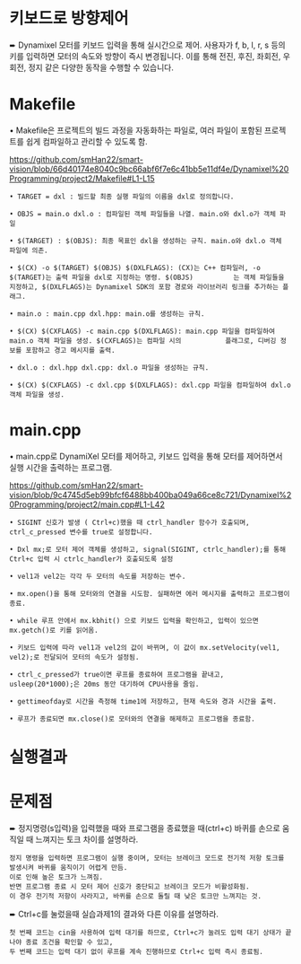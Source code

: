 # 키보드로 방향제어

➨ Dynamixel 모터를 키보드 입력을 통해 실시간으로 제어. 사용자가 f, b, l, r, s 등의 키를 입력하면 모터의 속도와 방향이 즉시 변경됩니다. 이를 통해 전진, 후진, 좌회전, 우회전, 정지 같은 다양한 동작을 수행할 수 있습니다.

# Makefile

• Makefile은 프로젝트의 빌드 과정을 자동화하는 파일로, 여러 파일이 포함된 프로젝트를 쉽게 컴파일하고 관리할 수 있도록 함.

https://github.com/smHan22/smart-vision/blob/66d40174e8040c9bc66abf6f7e6c41bb5e11df4e/Dynamixel%20Programming/project2/Makefile#L1-L15
```
• TARGET = dxl : 빌드할 최종 실행 파일의 이름을 dxl로 정의합니다.
    
• OBJS = main.o dxl.o : 컴파일된 객체 파일들을 나열. main.o와 dxl.o가 객체 파일
    
• $(TARGET) : $(OBJS): 최종 목표인 dxl을 생성하는 규칙. main.o와 dxl.o 객체 파일에 의존.
    
• $(CX) -o $(TARGET) $(OBJS) $(DXLFLAGS): (CX)는 C++ 컴파일러, -o $(TARGET)는 출력 파일을 dxl로 지정하는 명령. $(OBJS)          는 객체 파일들을 지정하고, $(DXLFLAGS)는 Dynamixel SDK의 포함 경로와 라이브러리 링크를 추가하는 플래그.

• main.o : main.cpp dxl.hpp: main.o를 생성하는 규칙. 

• $(CX) $(CXFLAGS) -c main.cpp $(DXLFLAGS): main.cpp 파일을 컴파일하여 main.o 객체 파일을 생성. $(CXFLAGS)는 컴파일 시의           플래그로, 디버깅 정보를 포함하고 경고 메시지를 출력.

• dxl.o : dxl.hpp dxl.cpp: dxl.o 파일을 생성하는 규칙.

• $(CX) $(CXFLAGS) -c dxl.cpp $(DXLFLAGS): dxl.cpp 파일을 컴파일하여 dxl.o 객체 파일을 생성.
```


# main.cpp

• main.cpp로 DynamiXel 모터를 제어하고, 키보드 입력을 통해 모터를 제어하면서 실행 시간을 출력하는 프로그램.

https://github.com/smHan22/smart-vision/blob/9c4745d5eb99bfcf6488bb400ba049a66ce8c721/Dynamixel%20Programming/project2/main.cpp#L1-L42
```
• SIGINT 신호가 발생 ( Ctrl+c)했을 때 ctrl_handler 함수가 호출되며, ctrl_c_pressed 변수를 true로 설정합니다. 

• Dxl mx;로 모터 제어 객체를 생성하고, signal(SIGINT, ctrlc_handler);를 통해 Ctrl+c 입력 시 ctrlc_handler가 호출되도록 설정

• vel1과 vel2는 각각 두 모터의 속도를 저장하는 변수.

• mx.open()을 통해 모터와의 연결을 시도함. 실패하면 에러 메시지를 출력하고 프로그램이 종료.

• while 루프 안에서 mx.kbhit() 으로 키보드 입력을 확인하고, 입력이 있으면 mx.getch()로 키를 읽어옴.

• 키보드 입력에 따라 vel1과 vel2의 값이 바뀌며, 이 값이 mx.setVelocity(vel1, vel2);로 전달되어 모터의 속도가 설정됨.

• ctrl_c_pressed가 true이면 루프를 종료하여 프로그램을 끝내고, usleep(20*1000);은 20ms 동안 대기하여 CPU사용을 줄임.

• gettimeofday로 시간을 측정해 time1에 저장하고, 현재 속도와 경과 시간을 출력.

• 루프가 종료되면 mx.close()로 모터와의 연결을 해제하고 프로그램을 종료함.
```

# 실행결과


# 문제점

➨ 정지명령(s입력)을 입력했을 때와 프로그램을 종료했을 때(ctrl+c) 바퀴를 손으로 움직일 때 느껴지는 토크 차이를 설명하라.
```
정지 명령을 입력하면 프로그램이 실행 중이며, 모터는 브레이크 모드로 전기적 저항 토크를 발생시켜 바퀴를 움직이기 어렵게 만듬.
이로 인해 높은 토크가 느껴짐.
반면 프로그램 종료 시 모터 제어 신호가 중단되고 브레이크 모드가 비활성화됨.
이 경우 전기적 저항이 사라지고, 바퀴를 손으로 돌릴 때 낮은 토크만 느껴지는 것.
```

➨ Ctrl+c를 눌렀을때 실습과제1의 결과와 다른 이유를 설명하라.
```
첫 번째 코드는 cin을 사용하여 입력 대기를 하므로, Ctrl+c가 눌려도 입력 대기 상태가 끝나야 종료 조건을 확인할 수 있고,
두 번째 코드는 입력 대기 없이 루프를 계속 진행하므로 Ctrl+c 입력 즉시 종료됨.
```
